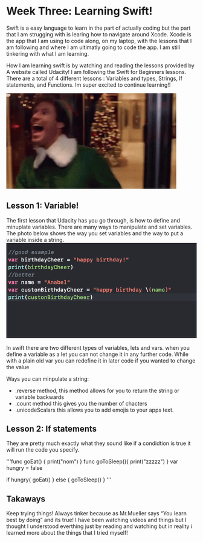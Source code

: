 # Week Three: Learning Swift!

Swift is a easy language to learn in the part of actually coding 
but the part that I am strugging with is learing how to navigate 
around Xcode. Xcode is the app that I am using to code along, on my laptop, with 
the lessons that I am following and where I am ultimatly going to code
the app. I am still tinkering with what I am learning. 

How I am learning swift is by watching and reading the lessons provided by 
A website called Udacity! I am following the Swift for Beginners lessons. 
There are a total of 4 different lessons : Variables and types, Strings, If statements, and Functions.
Im super excited to continue learning!!


!["YAY!"](../photos/elf.gif)


## Lesson 1: Variable!
The first lesson that Udacity has you go through, is how to define and minuplate variables. There are many ways to manipulate and set variables. The photo below shows the way you set variables and the way to put a variable inside a string. 
!["YAY!"](../photos/vars.png)

In swift there are two different types of variables, lets and vars. when you define a variable as a let you can not change it in any further code. While with a plain old var you can redefine it in later code if you wanted to change the value 

Ways you can minpulate a string:
* .reverse method, this method allows for you to return the string or variable backwards 
* .count method this gives you the number of chacters 
* .unicodeScalars this allows you to add emojis to your apps text. 


## Lesson 2: If statements
They are pretty much exactly what they sound like if a condidtion is true it will run the code you specify. 

'''func goEat() {
    print("nom")
}
func goToSleep(){
    print("zzzzz")
}
var hungry = false

if hungry{
    goEat()
}
else {
    goToSleep()
}
'''

## Takaways 
Keep trying things! Always tinker because as Mr.Mueller says “You learn best by doing” and its true! I have been watching videos and things but I thought I understood everthing just by reading and watching but in reality i learned more about the things that I tried myself! 
